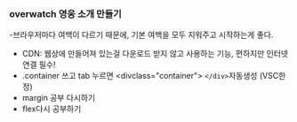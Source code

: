 ### overwatch 영웅 소개 만들기

-브라우저마다 여백이 다르기 때문에, 기본 여백을 모두 지워주고 시작하는게 좋다.

* CDN: 웹상에 만들어져 있는걸 다운로드 받지 않고 사용하는 기능, 편하지만 인터넷 연결 필수!
* .container 쓰고 tab 누르면 <divclass="container"> `</div>`자동생성 (VSC한정)
* margin 공부 다시하기
* flex다시 공부하기
